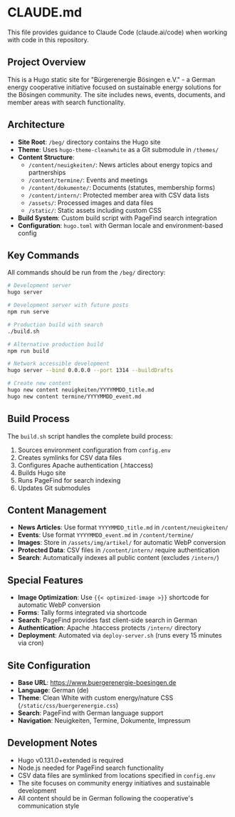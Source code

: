 # CLAUDE.md

This file provides guidance to Claude Code (claude.ai/code) when working with code in this repository.

## Project Overview

This is a Hugo static site for "Bürgerenergie Bösingen e.V." - a German energy cooperative initiative focused on sustainable energy solutions for the Bösingen community. The site includes news, events, documents, and member areas with search functionality.

## Architecture

- **Site Root**: `/beg/` directory contains the Hugo site
- **Theme**: Uses `hugo-theme-cleanwhite` as a Git submodule in `/themes/`
- **Content Structure**:
  - `/content/neuigkeiten/`: News articles about energy topics and partnerships
  - `/content/termine/`: Events and meetings
  - `/content/dokumente/`: Documents (statutes, membership forms)
  - `/content/intern/`: Protected member area with CSV data lists
  - `/assets/`: Processed images and data files
  - `/static/`: Static assets including custom CSS
- **Build System**: Custom build script with PageFind search integration
- **Configuration**: `hugo.toml` with German locale and environment-based config

## Key Commands

All commands should be run from the `/beg/` directory:

```bash
# Development server
hugo server

# Development server with future posts
npm run serve

# Production build with search
./build.sh

# Alternative production build
npm run build

# Network accessible development
hugo server --bind 0.0.0.0 --port 1314 --buildDrafts

# Create new content
hugo new content neuigkeiten/YYYYMMDD_title.md
hugo new content termine/YYYYMMDD_event.md
```

## Build Process

The `build.sh` script handles the complete build process:
1. Sources environment configuration from `config.env`
2. Creates symlinks for CSV data files
3. Configures Apache authentication (.htaccess)
4. Builds Hugo site
5. Runs PageFind for search indexing
6. Updates Git submodules

## Content Management

- **News Articles**: Use format `YYYYMMDD_title.md` in `/content/neuigkeiten/`
- **Events**: Use format `YYYYMMDD_event.md` in `/content/termine/`
- **Images**: Store in `/assets/img/artikel/` for automatic WebP conversion
- **Protected Data**: CSV files in `/content/intern/` require authentication
- **Search**: Automatically indexes all public content (excludes `/intern/`)

## Special Features

- **Image Optimization**: Use `{{< optimized-image >}}` shortcode for automatic WebP conversion
- **Forms**: Tally forms integrated via shortcode
- **Search**: PageFind provides fast client-side search in German
- **Authentication**: Apache .htaccess protects `/intern/` directory
- **Deployment**: Automated via `deploy-server.sh` (runs every 15 minutes via cron)

## Site Configuration

- **Base URL**: https://www.buergerenergie-boesingen.de
- **Language**: German (de)
- **Theme**: Clean White with custom energy/nature CSS (`/static/css/buergerenergie.css`)
- **Search**: PageFind with German language support
- **Navigation**: Neuigkeiten, Termine, Dokumente, Impressum

## Development Notes

- Hugo v0.131.0+extended is required
- Node.js needed for PageFind search functionality
- CSV data files are symlinked from locations specified in `config.env`
- The site focuses on community energy initiatives and sustainable development
- All content should be in German following the cooperative's communication style